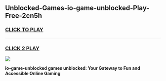 
## Unblocked-Games-io-game-unblocked-Play-Free-2cn5h
<h3>
<a href="https://premium76.site?title=io-game-unblocked&ref=18A">CLICK TO PLAY</a></h3>
<hr>

<h3>
<a href="https://premium76.site?title=io-game-unblocked&ref=18A">CLICK 2 PLAY</a>
  
</h3>

<a href="https://premium76.site?title=io-game-unblocked&ref=18A"><img src="https://clearcache.store/games.png"></a>


**io-game-unblocked games unblocked: Your Gateway to Fun and Accessible Online Gaming**
